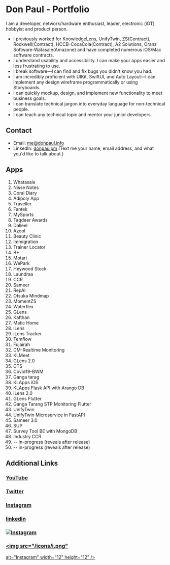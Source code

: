 # Don Paul - Portfolio

I am a developer, network/hardware enthusiast, leader, electronic (iOT) hobbyist and product person.

* I previously worked for KnowledgeLens, UnifyTwin, ZS(Contract), Rockwell(Contract), HCCB-CocaCola(Contract), A2 Solutions, Oranz Software-Watasale(Amazone) and have completed numerous iOS/Mac software contracts.
* I understand usability and accessibility. I can make your apps easier and less frustrating to use.
* I break software—I can find and fix bugs you didn't know you had.
* I am incredibly proficient with UIKit, SwiftUI, and Auto Layout—I can implement any design wireframe programmatically or using Storyboards.
* I can quickly mockup, design, and implement new functionality to meet business goals.
* I can translate technical jargon into everyday language for non-technical people.
* I can teach any technical topic and mentor your junior developers.

## Contact

* Email: [me@donpaul.info](mailto:me@donpaul.info)
* LinkedIn: [donpaulpm](https://www.linkedin.com/in/donpaulpm) (Text me your name, email address, and what you'd like to talk about.)


## Apps

1. Whatasale
2. Nisse Notes
3. Coral Diary
4. Adipoly App
5. Traveller
6. Fantek
7. MySports
8. Taqdeer Awards
9. Dalleel
10. Azool
11. Beauty Clinic
12. Immigration
13. Trainer Locator
14. B+
15. Motari
16. WePark
17. Heywood Stock
18. Laundraa
19. CCR
20. Sameer
21. RepAI
22. Otsuka Mindmap
23. MomentZS 
24. Waterflex
25. GLens 
26. Kafthan
27. Matic Home
28. iLens
29. iLens Tracker
30. Temflow
31. Fujairah
32. DM-Realtime Monitoring
33. KLMeet
34. GLens 2.0
35. CTS
36. Covid19-BWM
37. Ganga tarag
38. KLApps iOS
39. KLApps Flask API with Arango DB
40. iLens 2.0
41. GLens Flutter
42. Ganga Tarang STP Monitoring Flutter
43. UnifyTwin
44. UnifyTwin Microservice in FastAPI
45. Sameer 3.0
46. SUP
47. Survey Tool BE with MongoDB
48. Industry CCR
49. -- in-progress (reveals after release)
50. -- in-progress (reveals after release)

## Additional Links

### [YouTube](https://www.youtube.com/@donpaulpm)
### [Twitter](https://twitter.com/don_paul_pm)
### [Instagram](https://www.instagram.com/donpaulpm)
### [linkedin](https://www.linkedin.com/in/donpaulpm/)


### [![Instagram](<img width=10 src="/icons/i.png"/>)](https://www.instagram.com/donpaulpm)

### <a href="https://www.instagram.com/donpaulpm" target="_blank"><img src="/icons/i.png" 
alt="Instagram" width="12" height="12" /></a>